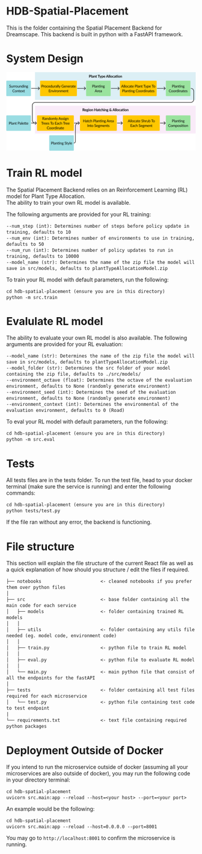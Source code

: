 # HDB-Spatial-Placement

This is the folder containing the Spatial Placement Backend for Dreamscape. This backend is built in python with a FastAPI framework.

# System Design
![Spatial Placement System Design](./system_design.jpg)

# Train RL model
The Spatial Placement Backend relies on an Reinforcement Learning (RL) model for Plant Type Allocation. <br>
The ability to train your own RL model is available.

The following arguments are provided for your RL training:
```
--num_step (int): Determines number of steps before policy update in training, defaults to 10
--num_env (int): Determines number of environments to use in training, defaults to 50
--num_run (int): Determines number of policy updates to run in training, defaults to 10000
--model_name (str): Determines the name of the zip file the model will save in src/models, defaults to plantTypeAllocationModel.zip
```
To train your RL model with default parameters, run the following:
```
cd hdb-spatial-placement (ensure you are in this directory)
python -m src.train 
```

# Evalulate RL model
The ability to evaluate your own RL model is also available.
The following arguments are provided for your RL evaluation:
```
--model_name (str): Determines the name of the zip file the model will save in src/models, defaults to plantTypeAllocationModel.zip
--model_folder (str): Determines the src folder of your model containing the zip file, defaults to ./src/models/
--environment_octave (float): Determines the octave of the evaluation environment, defaults to None (randomly generate environment)
--environment_seed (int): Determines the seed of the evaluation environment, defaults to None (randomly generate environment)
--environment_context (int): Determines the environmental of the evaluation environment, defaults to 0 (Road)
```
To eval your RL model with default parameters, run the following:
```
cd hdb-spatial-placement (ensure you are in this directory)
python -m src.eval 
```

# Tests
All tests files are in the tests folder. To run the test file, head to your docker terminal (make sure the service is running) and enter the following commands:
```
cd hdb-spatial-placement (ensure you are in this directory)
python tests/test.py
```
If the file ran without any error, the backend is functioning.

# File structure
This section will explain the file structure of the current React file as well as a quick explanation of how should you structure / edit the files if required.

```
├── notebooks                      <- cleaned notebooks if you prefer them over python files
│ 
├── src                            <- base folder containing all the main code for each service
│   ├── models                     <- folder containing trained RL models
│   │
│   ├── utils                      <- folder containing any utils file needed (eg. model code, environment code)
│   │
│   ├── train.py                   <- python file to train RL model
│   │
│   ├── eval.py                    <- python file to evaluate RL model
│   │
│   └── main.py                    <- main python file that consist of all the endpoints for the fastAPI
│
├── tests                          <- folder containing all test files required for each microservice
│   └── test.py                    <- python file containing test code to test endpoint
|
└── requirements.txt               <- text file containing required python packages

```

# Deployment Outside of Docker
If you intend to run the microservice outside of docker (assuming all your microservices are also outside of docker), you may run the following code in your directory terminal:
```
cd hdb-spatial-placement
uvicorn src.main:app --reload --host=<your host> --port=<your port>
```
An example would be the following:
```
cd hdb-spatial-placement
uvicorn src.main:app --reload --host=0.0.0.0 --port=8001
```
You may go to `http://localhost:8001` to confirm the microservice is running.
